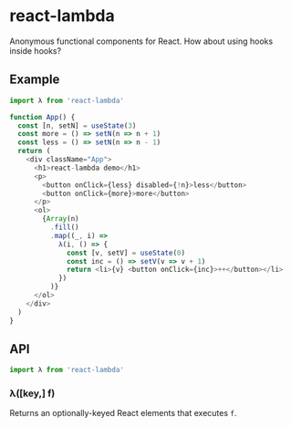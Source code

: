 # react-lambda

Anonymous functional components for React. How about using hooks inside hooks?

## Example

<!-- prettier-ignore-start -->

```js
import λ from 'react-lambda'

function App() {
  const [n, setN] = useState(3)
  const more = () => setN(n => n + 1)
  const less = () => setN(n => n - 1)
  return (
    <div className="App">
      <h1>react-lambda demo</h1>
      <p>
        <button onClick={less} disabled={!n}>less</button>
        <button onClick={more}>more</button>
      </p>
      <ol>
        {Array(n)
          .fill()
          .map((_, i) =>
            λ(i, () => {
              const [v, setV] = useState(0)
              const inc = () => setV(v => v + 1)
              return <li>{v} <button onClick={inc}>++</button></li>
            })
          )}
      </ol>
    </div>
  )
}
```

<!-- prettier-ignore-end -->

## API

```js
import λ from 'react-lambda'
```

### λ([key,] f)

Returns an optionally-keyed React elements that executes `f`.
